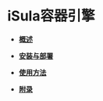 # iSula容器引擎<a name="ZH-CN_TOPIC_0184808037"></a>

-   **[概述](概述.md)**  

-   **[安装与部署](安装与部署.md)**  

-   **[使用方法](使用方法.md)**  

-   **[附录](附录.md)**  


